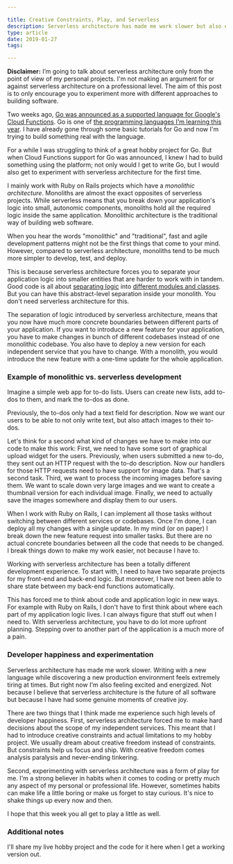 ```yaml
---

title: Creative Constraints, Play, and Serverless
description: Serverless architecture has made me work slower but also experience moments of joy
type: article
date: 2019-01-27
tags:

---
```


**Disclaimer:** I’m going to talk about serverless architecture only from the point of view of my personal projects. I'm not making an argument for or against serverless architecture on a professional level. The aim of this post is to only encourage you to experiment more with different approaches to building software.

Two weeks ago, [Go was announced as a supported language for Google's Cloud Functions](https://cloud.google.com/blog/products/application-development/cloud-functions-go-1-11-is-now-a-supported-language). Go is one of [the programming languages I'm learning this year](http://www.flashover.blog/posts/what-to-learn-in-2019/). I have already gone through some basic tutorials for Go and now I'm trying to build something real with the language.

For a while I was struggling to think of a great hobby project for Go. But when Cloud Functions support for Go was announced, I knew I had to build something using the platform; not only would I get to write Go, but I would also get to experiment with serverless architecture for the first time.

I mainly work with Ruby on Rails projects which have a *monolithic architecture*. Monoliths are almost the exact opposites of serverless projects. While serverless means that you break down your application's logic into small, autonomic components, monoliths hold all the required logic inside the same application. Monolithic architecture is the traditional way of building web software.

When you hear the words "monolithic" and "traditional", fast and agile development patterns might not be the first things that come to your mind. However, compared to serverless architecture, monoliths tend to be much more simpler to develop, test, and deploy.

This is because serverless architecture forces you to separate your application logic into smaller entities that are harder to work with in tandem. Good code is all about [separating logic](https://en.wikipedia.org/wiki/Separation_of_concerns) into [different modules and classes](https://en.wikipedia.org/wiki/Single_responsibility_principle). But you can have this abstract-level separation inside your monolith. You don't need serverless architecture for this.

The separation of logic introduced by serverless architecture, means that you now have much more concrete boundaries between different parts of your application. If you want to introduce a new feature for your application, you have to make changes in bunch of different codebases instead of one monolithic codebase. You also have to deploy a new version for each independent service that you have to change. With a monolith, you would introduce the new feature with a one-time update for the whole application.

### Example of monolithic vs. serverless development

Imagine a simple web app for to-do lists. Users can create new lists, add to-dos to them, and mark the to-dos as done.

Previously, the to-dos only had a text field for description. Now we want our users to be able to not only write text, but also attach images to their to-dos.

Let's think for a second what kind of changes we have to make into our code to make this work: First, we need to have some sort of graphical upload widget for the users. Previously, when users submitted a new to-do, they sent out an HTTP request with the to-do description. Now our handlers for those HTTP requests need to have support for image data. That's a second task. Third, we want to process the incoming images before saving them. We want to scale down very large images and we want to create a thumbnail version for each individual image. Finally, we need to actually save the images somewhere and display them to our users.

When I work with Ruby on Rails, I can implement all those tasks without switching between different services or codebases. Once I'm done, I can deploy all my changes with a single update. In my mind (or on paper) I break down the new feature request into smaller tasks. But there are no actual concrete boundaries between all the code that needs to be changed. I break things down to make my work easier, not because I have to.

Working with serverless architecture has been a totally different development experience. To start with, I need to have two separate projects for my front-end and back-end logic. But moreover, I have not been able to share state between my back-end functions automatically.

This has forced me to think about code and application logic in new ways. For example with Ruby on Rails, I don't have to first think about where each part of my application logic lives. I can always figure that stuff out when I need to. With serverless architecture, you have to do lot more upfront planning. Stepping over to another part of the application is a much more of a pain.

### Developer happiness and experimentation

Serverless architecture has made me work slower. Writing with a new language while discovering a new production environment feels extremely tiring at times. But right now I'm also feeling excited and energized. Not because I believe that serverless architecture is the future of all software but because I have had some genuine moments of creative joy.

There are two things that I think made me experience such high levels of developer happiness. First, serverless architecture forced me to make hard decisions about the scope of my independent services. This meant that I had to introduce creative constraints and actual limitations to my hobby project. We usually dream about creative freedom instead of constraints. But constraints help us focus and ship. With creative freedom comes analysis paralysis and never-ending tinkering.

Second, experimenting with serverless architecture was a form of play for me. I'm a strong believer in habits when it comes to coding or pretty much any aspect of my personal or professional life. However, sometimes habits can make life a little boring or make us forget to stay curious. It's nice to shake things up every now and then.

I hope that this week you all get to play a little as well.

### Additional notes

I'll share my live hobby project and the code for it here when I get a working version out.
